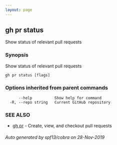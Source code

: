 ```yaml
---
layout: page
---
```


## gh pr status

Show status of relevant pull requests

### Synopsis

Show status of relevant pull requests

```
gh pr status [flags]
```

### Options inherited from parent commands

```
      --help          Show help for command
  -R, --repo string   Current GitHub repository
```

### SEE ALSO

* [gh pr](/gh_pr)	 - Create, view, and checkout pull requests

###### Auto generated by spf13/cobra on 28-Nov-2019
